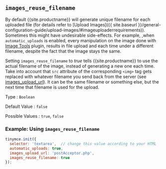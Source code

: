 ## `images_reuse_filename`

By default {{site.productname}} will generate unique filename for each uploaded file (for details refer to [Upload Images]({{ site.baseurl }}/general-configuration-guide/upload-images/#imageuploaderrequirements)). Sometimes this might have undesirable side-effects. For example, ,when `automatic_uploads` is enabled, every manipulation on the image done with [Image Tools]({{site.baseurl}}/plugins/opensource/imagetools) plugin, results in file upload and each time under a different filename, despite the fact that the image stays the same.

Setting `images_reuse_filename` to *true* tells {{site.productname}} to use the actual filename of the image, instead of generating a new one each time. Take into account that `src` attribute of the corresponding `<img>` tag gets replaced with whatever filename you send back from the server (see [images_upload_url](#images_upload_url)). It can be the same filename or something else, but the next time that filename is used for the upload.

Type
: `Boolean`

Default Value
: `false`

Possible Values
: `true`, `false`

### Example: Using `images_reuse_filename`

```js
tinymce.init({
  selector: 'textarea',  // change this value according to your HTML
  automatic_uploads: true,
  images_upload_url: 'postAcceptor.php',
  images_reuse_filename: true
});
```
